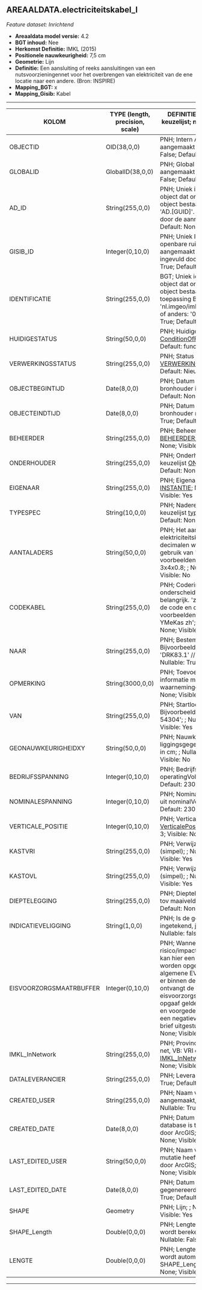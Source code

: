 ## AREAALDATA.electriciteitskabel_l

*Feature dataset: Inrichtend*


* __Areaaldata model versie:__ 4.2
* __BGT inhoud:__ Nee
* __Herkomst Definitie:__ IMKL (2015)
* __Positionele nauwkeurigheid:__ 7,5 cm
* __Geometrie:__ Lijn
* __Definitie:__ Een aansluiting of reeks aansluitingen van een nutsvoorzieningennet voor het overbrengen van elektriciteit van de ene locatie naar een andere. (Bron: INSPIRE)
* __Mapping_BGT:__ x
* __Mapping_Gisib:__ Kabel

***

|__KOLOM__                             |__TYPE (length, precision, scale)__          	          |__DEFINITIE__ (oorsprong; beschrijving; keuzelijst; nullable; default; zichtbaar in Areaalviewer)|
|------                              |----                |-----    |
|OBJECTID                            |OID(38,0,0)         |PNH; Intern ArcGIS Identificatienummer, aangemaakt door ArcGIS; ; Nullable: False; Default: None; Visible: Yes|
|GLOBALID                            |GlobalID(38,0,0)    |PNH; Global Unique Identifier,  aangemaakt door ArcGIS; ; Nullable: False; Default: None; Visible: No|
|AD_ID                               |String(255,0,0)     |PNH; Uniek identificatienummer voor het object dat onveranderlijk is zolang het object bestaat in Areaaldata: in format 'AD.[GUID]'. Dit moet worden ingevuld door de aannemer; ; Nullable: False; Default: None; Visible: Yes|
|GISIB_ID                            |Integer(0,10,0)     |PNH; Uniek Identificatienummer beheer openbare ruimte (GISIB), wordt aangemaakt in GISIB en mag niet worden ingevuld door de aannemer; ; Nullable: True; Default: None; Visible: No|
|IDENTIFICATIE                       |String(255,0,0)     |BGT; Uniek identificatienummer voor het object dat onveranderlijk is zolang het object bestaat: bevat indien van toepassing BGT/IMKL ID in format 'nl.imgeo/imkl.bronhouderscode.LokaalID' of anders: '00000'.LokaalID; ; Nullable: True; Default: None; Visible: No|
|HUIDIGESTATUS                       |String(50,0,0)      |PNH; Huidige status; keuzelijst [ConditionOfFacilityValue](http://provincienh.github.io/Leveren_Geoinformatie/keuzelijsten/ConditionOfFacilityValue.md); Nullable: False; Default: functional; Visible: Yes|
|VERWERKINGSSTATUS                   |String(255,0,0)     |PNH; Status van de gegevens; keuzelijst [VERWERKINGSSTATUS](http://provincienh.github.io/Leveren_Geoinformatie/keuzelijsten/VERWERKINGSSTATUS.md); Nullable: False; Default: Nieuw; Visible: Yes|
|OBJECTBEGINTIJD                     |Date(8,0,0)         |PNH; Datum waarop het object bij de bronhouder is ontstaan; ; Nullable: True; Default: None; Visible: Yes|
|OBJECTEINDTIJD                      |Date(8,0,0)         |PNH; Datum waarop het object bij de bronhouder niet meer geldig is; ; Nullable: True; Default: None; Visible: Yes|
|BEHEERDER                           |String(255,0,0)     |PNH; Beheerder van het object; keuzelijst [BEHEERDER](http://provincienh.github.io/Leveren_Geoinformatie/keuzelijsten/BEHEERDER.md); Nullable: True; Default: None; Visible: Yes|
|ONDERHOUDER                         |String(255,0,0)     |PNH; Onderhouder van het object; keuzelijst [ONDERHOUDER](http://provincienh.github.io/Leveren_Geoinformatie/keuzelijsten/ONDERHOUDER.md); Nullable: True; Default: None; Visible: Yes|
|EIGENAAR                            |String(255,0,0)     |PNH; Eigenaar van het object; keuzelijst [INSTANTIE](http://provincienh.github.io/Leveren_Geoinformatie/keuzelijsten/INSTANTIE.md); Nullable: False; Default: None; Visible: Yes|
|TYPESPEC                            |String(10,0,0)      |PNH; Nadere typering van het object; keuzelijst [typeSpecKAB](http://provincienh.github.io/Leveren_Geoinformatie/keuzelijsten/typeSpecKAB.md); Nullable: True; Default: None; Visible: Yes|
|AANTALADERS                         |String(50,0,0)      |PNH; Het aantal aders in de elektriciteitskabel. Punten geven decimalen weer, geen spaties en het gebruik van 'x' ipv 'X'. Enkele voorbeelden: 8x1.5+2.5 // 1x2 // 3x4x0.8; ; Nullable: True; Default: None; Visible: No|
|CODEKABEL                           |String(255,0,0)     |PNH; Codering om het type kabel nader te onderscheiden. Hoofdlettergebruik is belangrijk. 'zh' en 'mb' specificatie volgt de code en dan een spatie. Enkele voorbeelden: 'VO-YMvKas' // 'UXL EO-YMeKas zh'; ; Nullable: True; Default: None; Visible: Yes|
|NAAR                                |String(255,0,0)     |PNH; Bestemming van de kabel. Bijvoorbeeld 'MOF' // 'LM 10052' // 'DRK83.1' // Lnt 7.2' // 'LUS D8.2' ; ; Nullable: True; Default: None; Visible: No|
|OPMERKING                           |String(3000,0,0)    |PNH; Toevoeging van subjectieve informatie met betrekking tot opmerkelijke waarnemingen; ; Nullable: True; Default: None; Visible: Yes|
|VAN                                 |String(255,0,0)     |PNH; Startlocatie van de kabel. Bijvoorbeeld 'MOF'// 'VRI522103' // 'LM 54304'; ; Nullable: True; Default: None; Visible: Yes|
|GEONAUWKEURIGHEIDXY                 |String(50,0,0)      |PNH; Nauwkeurigheid van de liggingsgegevens in het horizontale vlak in cm; ; Nullable: False; Default: None; Visible: No|
|BEDRIJFSSPANNING                    |Integer(0,10,0)     |PNH; Bedrijfsvoltage in V, afkomstig uit operatingVoltage; ; Nullable: False; Default: 230; Visible: Yes|
|NOMINALESPANNING                    |Integer(0,10,0)     |PNH; Nominale spanning in V, afkomstig uit nominalVoltage; ; Nullable: False; Default: 230; Visible: Yes|
|VERTICALE_POSITIE                   |Integer(0,10,0)     |PNH; Verticale positie; keuzelijst [VerticalePositie](http://provincienh.github.io/Leveren_Geoinformatie/keuzelijsten/VerticalePositie.md); Nullable: False; Default: 3; Visible: No|
|KASTVRI                             |String(255,0,0)     |PNH; Verwijzende sleutel naar kastVri_p (simpel); ; Nullable: True; Default: None; Visible: Yes|
|KASTOVL                             |String(255,0,0)     |PNH; Verwijzende sleutel naar kastOvl_p (simpel); ; Nullable: True; Default: None; Visible: Yes|
|DIEPTELEGGING                       |String(255,0,0)     |PNH; Dieptelegging van de gehele kabel tov maaiveld in cm; ; Nullable: False; Default: None; Visible: Yes|
|INDICATIEVELIGGING                  |String(1,0,0)       |PNH; Is de geometrie indicatief ingetekend, ja of nee; keuzelijst [jaNee](http://provincienh.github.io/Leveren_Geoinformatie/keuzelijsten/jaNee.md); Nullable: false; Default: J; Visible: Yes|
|EISVOORZORGSMAATRBUFFER             |Integer(0,10,0)     |PNH; Wanneer de asset een verhoogd risico/impact op/bij graafschade heeft, kan hier een veiligheidsbuffer in meters worden opgegeven. Wanneer aan de algemene EV-voorwaarden is voldaan en er binnen deze buffer gegraven wordt, ontvangt de grondroerder een eisvoorzorgsmaatregelbrief. Zonder opgaaf gelden algemene uitgangspunten en voorgedefinieerde bufferafstand. Bij een negatieve waarde, als -1, wordt geen brief uitgestuurd; ; Nullable: True; Default: None; Visible: Yes|
|IMKL_InNetwork                      |String(255,0,0)     |PNH; Provincie aanduiding voor het type net, VB: VRI of OVL; keuzelijst [IMKL_InNetwork](http://provincienh.github.io/Leveren_Geoinformatie/keuzelijsten/IMKL_InNetwork.md); Nullable: False; Default: None; Visible: Yes|
|DATALEVERANCIER                     |String(255,0,0)     |PNH; Leverancier van de data; ; Nullable: True; Default: None; Visible: No|
|CREATED_USER                        |String(255,0,0)     |PNH; Naam van gebruiker die de rij heeft aangemaakt, gegenereerd door ArcGIS; ; Nullable: True; Default: None; Visible: No|
|CREATED_DATE                        |Date(8,0,0)         |PNH; Datum waarop de rij aan de database is toegevoegd, gegenereerd door ArcGIS; ; Nullable: True; Default: None; Visible: No|
|LAST_EDITED_USER                    |String(50,0,0)      |PNH; Naam van gebruiker die de laatste mutatie heeft doorgevoerd, gegenereerd door ArcGIS; ; Nullable: True; Default: None; Visible: No|
|LAST_EDITED_DATE                    |Date(8,0,0)         |PNH; Datum van de laatste mutatie, gegenereerd door ArcGIS; ; Nullable: True; Default: None; Visible: No|
|SHAPE                               |Geometry            |PNH; Lijn; ; Nullable: False; Default: None; Visible: Yes|
|SHAPE_Length                        |Double(0,0,0)       |PNH; Lengte in meters, 5 decimalen. Dit wordt berekend in bepaalde applicaties; ; Nullable: False; Default: None; Visible: No|
|LENGTE                              |Double(0,0,0)       |PNH; Lengte in meters, 5 decimalen. Dit wordt automatisch gevuld uit SHAPE_Length; ; Nullable: False; Default: None; Visible: Yes|







***
